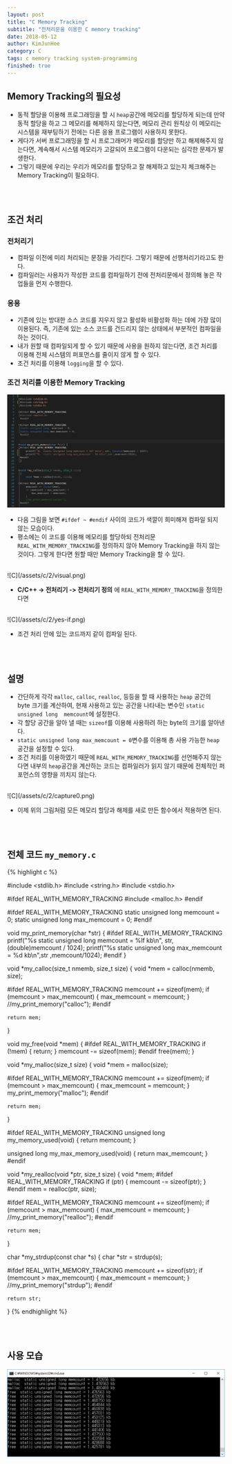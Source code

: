```yaml
---
layout: post
title: "C Memory Tracking"
subtitle: "전처리문을 이용한 C memory tracking"
date: 2018-05-12
author: KimJunHee
category: C
tags: c memory tracking system-programming
finished: true
---
```


## Memory Tracking의 필요성

* 동적 할당을 이용해 프로그래밍을 할 시 ```heap```공간에 메모리를 할당하게 되는데 만약 동적 할당을 하고 그 메모리를 해제하지 않는다면, 메모리 관리 원칙상 이 메모리는 시스템을 재부팅하기 전에는 다른 응용 프로그램이 사용하지 못한다.
* 게다가 서버 프로그래밍을 할 시 프로그래머가 메모리를 할당만 하고 해제해주지 않는다면, 계속해서 시스템 메모리가 고갈되어 프로그램이 다운되는 심각한 문제가 발생한다.
* 그렇기 때문에 우리는 우리가 메모리를 할당하고 잘 해제하고 있는지 체크해주는 Memory Tracking이 필요하다.

<br/><br/>
## 조건 처리

### 전처리기

* 컴파일 이전에 미리 처리되는 문장을 가리킨다. 그렇기 때문에 선행처리기라고도 한다.
* 컴파일러는 사용자가 작성한 코드를 컴파일하기 전에 전처리문에서 정의해 놓은 작업들을 먼저 수행한다.

### 응용

* 기존에 있는 방대한 소스 코드를 지우지 않고 활성화 비활성화 하는 데에 가장 많이 이용된다. 즉, 기존에 있는 소스 코드를 건드리지 않는 상태에서 부분적인 컴파일을 하는 것이다.
* 내가 원할 때 컴파일되게 할 수 있기 때문에 사용을 원하지 않는다면, 조건 처리를 이용해 전체 시스템의 퍼포먼스를 줄이지 않게 할 수 있다.
* 조건 처리를 이용해 ```logging```을 할 수 있다.

### 조건 처리를 이용한 Memory Tracking

![C](/assets/c/2/no-if.png)

* 다음 그림을 보면 ```#ifdef ~ #endif``` 사이의 코드가 색깔이 희미해져 컴파일 되지 않는 모습이다.
* 평소에는 이 코드를 이용해 메모리를 할당하되 전처리문 ```REAL_WITH_MEMORY_TRACKING```를 정의하지 않아 Memory Tracking을 하지 않는 것이다. 그렇게 한다면 원할 때만 Memory Tracking을 할 수 있다.

<br/>
![C](/assets/c/2/visual.png)

* __C/C++ -> 전처리기 -> 전처리기 정의__ 에 ```REAL_WITH_MEMORY_TRACKING```을 정의한다면

<br/>
![C](/assets/c/2/yes-if.png)

* 조건 처리 안에 있는 코드까지 같이 컴파일 된다.


<br/><br/>
## 설명

* 간단하게 각각 ```malloc```, ```calloc```, ```realloc```, 등등을 할 때 사용하는 ```heap``` 공간의 byte 크기를 계산하여, 현재 사용하고 있는 공간을 나타내는 변수인 ```static unsigned long  memcount```에 설정한다.
* 각 할당 공간을 알아 낼 때는 ```sizeof```를 이용해 사용하려 하는 byte의 크기를 알아낸다.
* ```static unsigned long max_memcount = 0```변수를 이용해 총 사용 가능한 ```heap``` 공간을 설정할 수 있다.
* 조건 처리를 이용하였기 때문에 ```REAL_WITH_MEMORY_TRACKING```를 선언해주지 않는다면 내부의 ```heap```공간을 계산하는 코드는 컴파일러가 읽지 않기 때문에 전체적인 퍼포먼스의 영향을 끼치지 않는다.

<br/>
![C](/assets/c/2/capture0.png)

* 이제 위의 그림처럼 모든 메모리 할당과 해제를 새로 만든 함수에서 적용하면 된다.

<br/><br/>
## 전체 코드 ```my_memory.c```

{% highlight c %}

#include <stdlib.h>
#include <string.h>
#include <stdio.h>

#ifdef REAL_WITH_MEMORY_TRACKING
#include <malloc.h>
#endif

#ifdef REAL_WITH_MEMORY_TRACKING
static unsigned long  memcount = 0;
static unsigned long max_memcount = 0;
#endif


void my_print_memory(char *str) {
#ifdef REAL_WITH_MEMORY_TRACKING
	printf("%s  static unsigned long memcount = %lf kb\n", str, (double)memcount / 1024);
	printf("%s  static unsigned long max_memcount = %d kb\n",str ,memcount/1024);
#endif
}


void *my_calloc(size_t nmemb, size_t size)
{
	void *mem = calloc(nmemb, size);

#ifdef REAL_WITH_MEMORY_TRACKING
	memcount += sizeof(mem);
	if (memcount > max_memcount) {
		max_memcount = memcount;
	}
	//my_print_memory("calloc");
#endif

	return mem;
}

void my_free(void *mem)
{
#ifdef REAL_WITH_MEMORY_TRACKING
	if (!mem) {
		return;
	}
	memcount -= sizeof(mem);
#endif
	free(mem);
}

void *my_malloc(size_t size)
{
	void *mem = malloc(size);

#ifdef REAL_WITH_MEMORY_TRACKING
	memcount += sizeof(mem);
	if (memcount > max_memcount) {
		max_memcount = memcount;
	}
	my_print_memory("malloc");
#endif

	return mem;
}

#ifdef REAL_WITH_MEMORY_TRACKING
unsigned long my_memory_used(void)
{
	return memcount;
}

unsigned long my_max_memory_used(void)
{
	return max_memcount;
}
#endif

void *my_realloc(void *ptr, size_t size)
{
	void *mem;
#ifdef REAL_WITH_MEMORY_TRACKING
	if (ptr) {
		memcount -= sizeof(ptr);
	}
#endif
	mem = realloc(ptr, size);

#ifdef REAL_WITH_MEMORY_TRACKING
	memcount += sizeof(mem);
	if (memcount > max_memcount) {
		max_memcount = memcount;
	}
	//my_print_memory("realloc");
#endif

	return mem;
}

char *my_strdup(const char *s)
{
	char *str = strdup(s);

#ifdef REAL_WITH_MEMORY_TRACKING
	memcount += sizeof(str);
	if (memcount > max_memcount) {
		max_memcount = memcount;
	}
	//my_print_memory("strdup");
#endif

	return str;
}
{% endhighlight %}


<br/><br/>
## 사용 모습

![C](/assets/c/2/capture.png)
